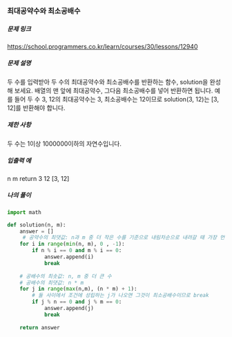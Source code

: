 ### 최대공약수와 최소공배수


##### 문제 링크

https://school.programmers.co.kr/learn/courses/30/lessons/12940



##### 문제 설명

두 수를 입력받아 두 수의 최대공약수와 최소공배수를 반환하는 함수, solution을 완성해 보세요. 배열의 맨 앞에 최대공약수, 그다음 최소공배수를 넣어 반환하면 됩니다. 예를 들어 두 수 3, 12의 최대공약수는 3, 최소공배수는 12이므로 solution(3, 12)는 [3, 12]를 반환해야 합니다.



##### 제한 사항

두 수는 1이상 1000000이하의 자연수입니다.


##### 입출력 예

n	 m	 return
3	 12	 [3, 12]


##### 나의 풀이

```py
import math

def solution(n, m):
    answer = []
     # 공약수의 최댓값: n과 m 중 더 작은 수를 기준으로 내림차순으로 내려갈 때 가장 먼저 조건을 만족하는 i가 곧 최대공약수이므로 break
    for i in range(min(n, m), 0 , -1):
        if n % i == 0 and m % i == 0:
            answer.append(i)
            break
            
    # 공배수의 최솟값: n, m 중 더 큰 수
    # 공배수의 최댓값: n * m
    for j in range(max(n,m), (n * m) + 1):  
        # 둘 사이에서 조건에 성립하는 j가 나오면 그것이 최소공배수이므로 break
        if j % n == 0 and j % m == 0:
            answer.append(j)
            break
            
    return answer
```